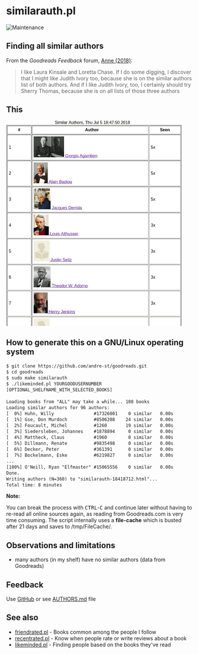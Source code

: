 # similarauth.pl

![Maintenance](https://img.shields.io/maintenance/yes/2018.svg)


## Finding all similar authors

From the _Goodreads Feedback_ forum, 
[Anne (2018)](https://www.goodreads.com/topic/show/19438988-finding-similar-authors):
> I like Laura Kinsale and Loretta Chase. If I do some digging, I discover that
> I might like Judith Ivory too, because she is on the similar authors list of
> both authors. And if I like Judith Ivory, too, I certainly should try Sherry
> Thomas, because she is on all lists of those three authors



## This

![Screenshot](similarauth.png?raw=true "Screenshot")



## How to generate this on a GNU/Linux operating system

```
$ git clone https://github.com/andre-st/goodreads.git
$ cd goodreads
$ sudo make similarauth
$ ./likeminded.pl YOURGOODUSERNUMBER [OPTIONAL_SHELFNAME_WITH_SELECTED_BOOKS]

Loading books from "ALL" may take a while... 108 books
Loading similar authors for 96 authors:
[  0%] Huhn, Willy               #17326001	  0 similar	  0.00s
[  1%] Gse, Don Murdoch          #8506208	 24 similar	  0.00s
[  2%] Foucault, Michel          #1260		 19 similar	  0.00s
[  3%] Siedersleben, Johannes    #1878894	  0 similar	  0.00s
[  4%] Mattheck, Claus           #1960		  0 similar	  0.00s
[  5%] Dillmann, Renate          #9835498	  0 similar	  0.00s
[  6%] Decker, Peter             #361391	  0 similar	  0.00s
[  7%] Bockelmann, Eske          #6219827	  0 similar	  0.00s
...
[100%] O'Neill, Ryan "Elfmaster" #15065556	  0 similar	  0.00s
Done.
Writing authors (N=360) to "similarauth-18418712.html"...
Total time: 8 minutes
```


**Note:**

You can break the process with <kbd>CTRL</kbd>-<kbd>C</kbd> and continue later without having to re-read all
online sources again, as reading from Goodreads.com is very time consuming.
The script internally uses a **file-cache** which is busted after 21 days
and saves to /tmp/FileCache/.



## Observations and limitations

- many authors (in my shelf) have no similar authors (data from Goodreads)



## Feedback

Use [GitHub](https://github.com/andre-st/goodreads/issues) or see [AUTHORS.md](AUTHORS.md) file


## See also

- [friendrated.pl](friendrated.md) - Books common among the people I follow
- [recentrated.pl](recentrated.md) - Know when people rate or write reviews about a book
- [likeminded.pl](likeminded.md)   - Finding people based on the books they've read 


